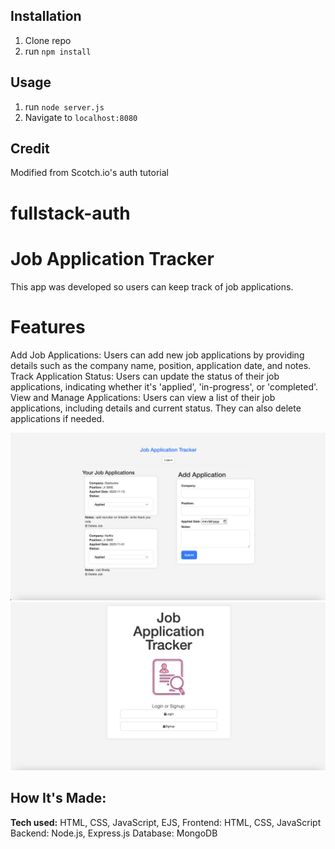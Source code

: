 ## Installation

1. Clone repo
2. run `npm install`

## Usage

1. run `node server.js`
2. Navigate to `localhost:8080`

## Credit

Modified from Scotch.io's auth tutorial
# fullstack-auth

# Job Application Tracker
This app was developed so users can keep track of job applications.

# Features
Add Job Applications: Users can add new job applications by providing details such as the company name, position, application date, and notes.
Track Application Status: Users can update the status of their job applications, indicating whether it's 'applied', 'in-progress', or 'completed'.
View and Manage Applications: Users can view a list of their job applications, including details and current status. They can also delete applications if needed.

![alt tag](public/img/job-application-sc.png)
![alt tag](public/img/job-app-sc.png)

## How It's Made:

**Tech used:** HTML, CSS, JavaScript, EJS, 
Frontend: HTML, CSS, JavaScript
Backend: Node.js, Express.js
Database: MongoDB


